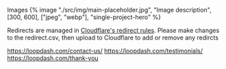 Images
{% image "./src/img/main-placeholder.jpg", "Image description", [300, 600], ["jpeg", "webp"], "single-project-hero" %}


Redirects are managed in [Cloudflare's redirect rules]("https://dash.cloudflare.com/3dcad484f3e749208f4ea1579e2029b5/bulk-redirects/redirect-list/270970ea68d944679c68998e87922082/add-redirects"). Please make changes to the redirect.csv, then upload to Cloudflare to add or remove any redircts

https://loopdash.com/contact-us/
https://loopdash.com/testimonials/
https://loopdash.com/thank-you